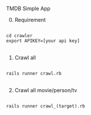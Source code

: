 TMDB Simple App

0. Requirement
<pre>
<code>
cd crawler
export APIKEY=[your api key]
</code>
</pre>

1. Crawl all
<pre>
<code>
rails runner crawl.rb
</code>
</pre>

2. Crawl all movie/person/tv
<pre>
<code>
rails runner crawl_(target).rb
</code>
</pre>
